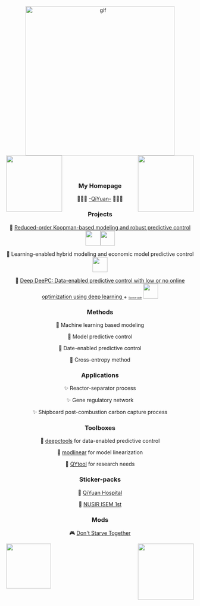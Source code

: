 <div align="center">

<img align='center' src='https://github.com/QiYuan-Zhang/QiYuan-Zhang/assets/53491122/5f581d3f-4533-4ab7-9885-6f78b7082a97' alt="gif" width="400" >

<img align='left' src='IMG_5778.PNG' width='150'>

<img align='right' src='IMG_5777.PNG' width='150'>

<br/><br/>
<!--
![IMG_5779](https://github.com/QiYuan-Zhang/QiYuan-Zhang/assets/53491122/5f581d3f-4533-4ab7-9885-6f78b7082a97)
-->
<!-- 
![Typing SVG](https://readme-typing-svg.herokuapp.com?font=Ubuntu&size=30&color=00C3FF&center=true&lines=-QiYuan-)
-->
<!--
![Anurag's GitHub stats](https://github-readme-stats.vercel.app/api?username=QiYuan-Zhang&count_private=true&show_icons=true&theme=radical)
-->

### My Homepage

<p>🙋🏻‍♂️ <a href="https://zhang-xuewen.github.io/">-QiYuan-</a> 🙋🏻‍♂️</p>


### Projects
<p>📌 <a href="https://doi.org/10.1016/j.compchemeng.2023.108440">Reduced-order Koopman-based modeling and robust predictive control </a><img src="https://img.shields.io/badge/-Python-critical?style=flat-square&logo=DIS" width='40' /><img src="https://img.shields.io/badge/-Matlab-success?style=flat-square&logo=DIS" width='39'/> </p>
<p>📌 Learning-enabled hybrid modeling and economic model predictive control  <img src="https://img.shields.io/badge/-Python-critical?style=flat-square&logo=DIS" width='40'/></p>
<p>📌 <a href="https://arxiv.org/abs/2408.16338">Deep DeePC: Data-enabled predictive control with low or no online optimization using deep learning </a> + <a href="https://github.com/QiYuan-Zhang/Deep-DeePC" style="font-size: 6px;">Source code</a>
<img src="https://img.shields.io/badge/-Python-critical?style=flat-square&logo=DIS" width='40' /></p>

### Methods
<p>🔬 Machine learning based modeling  </p>
<p>🔬 Model predictive control </p>
<p>🔬 Date-enabled predictive control </p>
<p>🔬 Cross-entropy method </p>

### Applications
<p>✨ Reactor-separator process  </p>
<p>✨ Gene regulatory network  </p>
<p>✨ Shipboard post-combustion carbon capture process </p>

### Toolboxes
<p>💼 <a href="https://github.com/Zhang-Xuewen/DeePCtools">deepctools</a> for data-enabled predictive control</p>
<p>💼 <a href="https://github.com/Zhang-Xuewen/ModLinear">modlinear</a> for model linearization</p>
<p>💼 <a href="https://github.com/Zhang-Xuewen/QYtool">QYtool</a> for research needs</p>

### Sticker-packs
<p>🥳 <a href="https://github.com/Zhang-Xuewen/QiYuan-Hosptial--Sticker-packs">QiYuan Hospital</a></p>
<p>🥳 <a href="https://github.com/Zhang-Xuewen/NUSRI-ISEM-1st--Sticker-packs">NUSIR ISEM 1st</a></p>

### Mods
<p>🎮 <a href="https://github.com/Zhang-Xuewen/Mod-Don-t-Starve-Together">Don't Starve Together</a></p>

<img align='left' src='IMG_5775.PNG' width='120'>

<img align='right' src='IMG_5776.PNG' width='150'>




  
<!--
**QiYuan-Zhang/QiYuan-Zhang** is a ✨ _special_ ✨ repository because its `README.md` (this file) appears on your GitHub profile.

Here are some ideas to get you started:

- 🔭 I’m currently working on ...
- 🌱 I’m currently learning ...
- 👯 I’m looking to collaborate on ...
- 🤔 I’m looking for help with ...
- 💬 Ask me about ...
- 📫 How to reach me: ...
- 😄 Pronouns: ...
- ⚡ Fun fact: ...
-->
</div>
